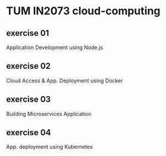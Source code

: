 # TUM IN2073 cloud-computing
## exercise 01
Application Development using Node.js
## exercise 02
Cloud Access & App. Deployment using Docker
## exercise 03
Building Microservices Application
## exercise 04
App. deployment using Kubernetes
